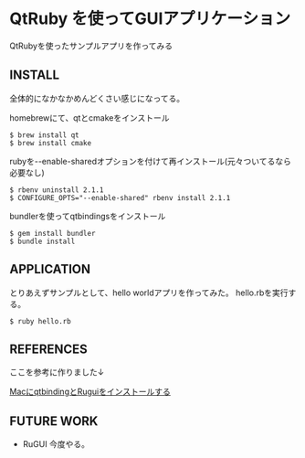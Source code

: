# QtRuby を使ってGUIアプリケーション
QtRubyを使ったサンプルアプリを作ってみる

## INSTALL

全体的になかなかめんどくさい感じになってる。

homebrewにて、qtとcmakeをインストール

```
$ brew install qt
$ brew install cmake
```

rubyを--enable-sharedオプションを付けて再インストール(元々ついてるなら必要なし)

```
$ rbenv uninstall 2.1.1
$ CONFIGURE_OPTS="--enable-shared" rbenv install 2.1.1
```

bundlerを使ってqtbindingsをインストール

```
$ gem install bundler
$ bundle install
```

## APPLICATION
とりあえずサンプルとして、hello worldアプリを作ってみた。
hello.rbを実行する。

```
$ ruby hello.rb
```

## REFERENCES
ここを参考に作りました↓

[MacにqtbindingとRuguiをインストールする](http://qiita.com/hachi8833/items/c7a35d55f0a557819031)

## FUTURE WORK
* RuGUI 今度やる。

